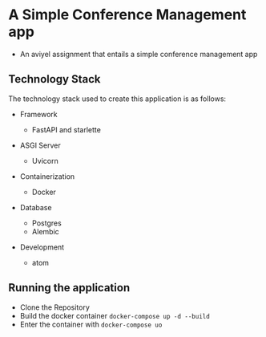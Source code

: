 # A Simple Conference Management app

- An aviyel assignment that entails a simple conference management app

## Technology Stack
The technology stack used to create this application is as follows:

- Framework
  - FastAPI and starlette

- ASGI Server
  - Uvicorn

- Containerization
  - Docker

- Database
  - Postgres
  - Alembic

- Development
  - atom

## Running the application
- Clone the Repository
- Build the docker container `docker-compose up -d --build`
- Enter the container with `docker-compose uo`
